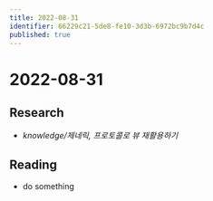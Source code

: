 ```yaml
---
title: 2022-08-31
identifier: 66229c21-5de8-fe10-3d3b-6972bc9b7d4c
published: true
---
```


# 2022-08-31

## Research

* *knowledge/제네릭, 프로토콜로 뷰 재활용하기*

## Reading

* do something
